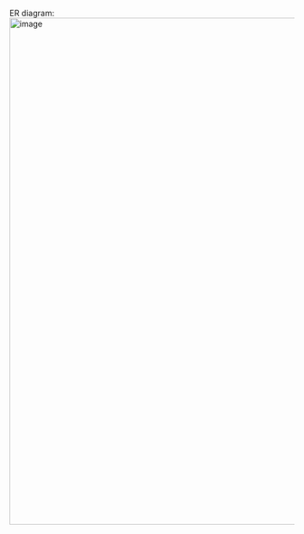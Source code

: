 ER diagram:
<img width="896" alt="image" src="https://user-images.githubusercontent.com/113605757/225283814-f5655302-4b06-46d7-bff6-625b84bfeeaf.png">
